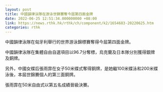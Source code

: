 ```yaml
---
layout: post
title: 中國韻律泳隊在游泳世錦賽奪今屆第四面金牌
date: 2022-06-25 12:51:34.000000000 +08:00
link: https://news.rthk.hk/rthk/ch/component/k2/1654683-20220625.htm
categories: rthk
---
```


中國韻律泳隊在匈牙利舉行的世界游泳錦標賽奪得今屆第四面金牌。

中國韻律泳隊在集體自由自選項目以96.7分奪標，烏克蘭及日本隊分別獲得銀牌及銅牌。

另外，中國女蝶后張雨霏在女子50米蝶式奪得銅牌，是她繼100米蝶泳和200米蝶泳後，本屆世錦賽個人的第三面銅牌。

張雨霏在50米自由式以第五名成績晉級決賽。
